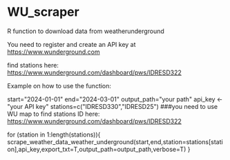 # WU_scraper
R function to download data from weatherunderground

You need to register and create an API key at https://www.wunderground.com

find stations here: https://www.wunderground.com/dashboard/pws/IDRESD322

Example on how to use the function:

start="2024-01-01"
end="2024-03-01"
output_path="your path"
api_key <- "your API key"
stations=c("IDRESD330","IDRESD25")
###you need to use WU map to find stations ID here: https://www.wunderground.com/dashboard/pws/IDRESD322

for (station in 1:length(stations)){
  scrape_weather_data_weather_underground(start,end,station=stations[station],api_key,export_txt=T,output_path=output_path,verbose=T)
}
  



